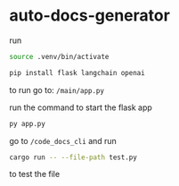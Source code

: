 # auto-docs-generator

run
```bash
source .venv/bin/activate
```
```bash
pip install flask langchain openai
```

to run go to:
`/main/app.py`

run the command to start the flask app
```bash
py app.py
```

go to `/code_docs_cli` and run
```bash
cargo run -- --file-path test.py
```

to test the file